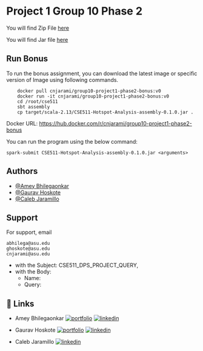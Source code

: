 
# Project 1 Group 10 Phase 2

You will find Zip File [here](https://github.com/CSE511-SPRING-2023/Project-1-Group-10/blob/phase-2/cse511.zip)

You will find Jar file [here](https://github.com/CSE511-SPRING-2023/Project-1-Group-10/blob/phase-2/CSE511-Hotspot-Analysis-assembly-0.1.0.jar)

## Run Bonus

To run the bonus assignment, you can download the latest image or specific version of Image using following commands.

```
    docker pull cnjarami/group10-project1-phase2-bonus:v0
    docker run -it cnjarami/group10-project1-phase2-bonus:v0
    cd /root/cse511
    sbt assembly
    cp target/scala-2.13/CSE511-Hotspot-Analysis-assembly-0.1.0.jar .
```

Docker URL: https://hub.docker.com/r/cnjarami/group10-project1-phase2-bonus


You can run the program using the below command:


```
spark-submit CSE511-Hotspot-Analysis-assembly-0.1.0.jar <arguments>
```

## Authors

- [@Amey Bhilegaonkar](https://ameyportfolio.netlify.app/)
- [@Gaurav Hoskote](https://gauravhoskote.github.io/)
- [@Caleb Jaramillo](https://www.linkedin.com/in/caleb-jaramillo-167087226/)

## Support

For support, email 

    abhilega@asu.edu
    ghoskote@asu.edu
    cnjarami@asu.edu

- with the Subject: CSE511_DPS_PROJECT_QUERY, 
- with the Body: 
    - Name:
    - Query:
## 🔗 Links

- Amey Bhilegaonkar
    [![portfolio](https://img.shields.io/badge/my_portfolio-000?style=for-the-badge&logo=ko-fi&logoColor=white)](https://ameyportfolio.netlify.app/)
    [![linkedin](https://img.shields.io/badge/linkedin-0A66C2?style=for-the-badge&logo=linkedin&logoColor=white)](https://www.linkedin.com/in/amey-bhilegaonkar-942b70125/)

- Gaurav Hoskote
    [![portfolio](https://img.shields.io/badge/my_portfolio-000?style=for-the-badge&logo=ko-fi&logoColor=white)](https://gauravhoskote.github.io/)
    [![linkedin](https://img.shields.io/badge/linkedin-0A66C2?style=for-the-badge&logo=linkedin&logoColor=white)](https://www.linkedin.com/in/gauravhoskote/)

- Caleb Jaramillo
    [![linkedin](https://img.shields.io/badge/linkedin-0A66C2?style=for-the-badge&logo=linkedin&logoColor=white)](https://www.linkedin.com/in/caleb-jaramillo-167087226/)